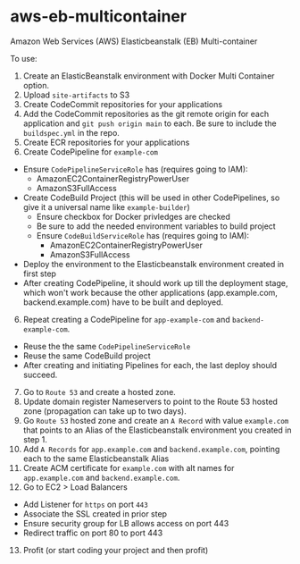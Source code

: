# aws-eb-multicontainer
Amazon Web Services (AWS) Elasticbeanstalk  (EB) Multi-container 


To use:

1. Create an ElasticBeanstalk environment with Docker Multi Container option.
2. Upload `site-artifacts` to S3
3. Create CodeCommit repositories for your applications
4. Add the CodeCommit repositories as the git remote origin for each application and `git push origin main` to each. Be sure to include the `buildspec.yml` in the repo.
4. Create ECR repositories for your applications
5. Create CodePipeline for `example-com`
  - Ensure `CodePipelineServiceRole` has (requires going to IAM):
    - AmazonEC2ContainerRegistryPowerUser
    - AmazonS3FullAccess
  - Create CodeBuild Project (this will be used in other CodePipelines, so give it a universal name like `example-builder`)
    - Ensure checkbox for Docker privledges are checked
    - Be sure to add the needed environment variables to build project
    - Ensure `CodeBuildServiceRole` has (requires going to IAM):
      - AmazonEC2ContainerRegistryPowerUser
      - AmazonS3FullAccess 
  - Deploy the environment to the Elasticbeanstalk environment created in first step
  - After creating CodePipeline, it should work up till the deployment stage, which won't work because the other applications (app.example.com, backend.example.com) have to be built and deployed.
6. Repeat creating a CodePipeline for `app-example-com` and `backend-example-com`.
  - Reuse the the same `CodePipelineServiceRole`
  - Reuse the same CodeBuild project
  - After creating and initiating Pipelines for each, the last deploy should succeed.
7. Go to `Route 53` and create a hosted zone.
8. Update domain register Nameservers to point to the Route 53 hosted zone (propagation can take up to two days).
9. Go `Route 53` hosted zone and create an `A Record` with value `example.com` that points to an Alias of the Elasticbeanstalk environment you created in step 1.
10. Add `A Records` for `app.example.com` and `backend.example.com`, pointing each to the same Elasticbeanstalk Alias
11. Create ACM certificate for `example.com` with alt names for `app.example.com` and `backend.example.com`.
12. Go to EC2 > Load Balancers
  - Add Listener for `https` on port `443`
  - Associate the SSL created in prior step
  - Ensure security group for LB allows access on port 443
  - Redirect traffic on port 80 to port 443
13. Profit (or start coding your project and then profit)


